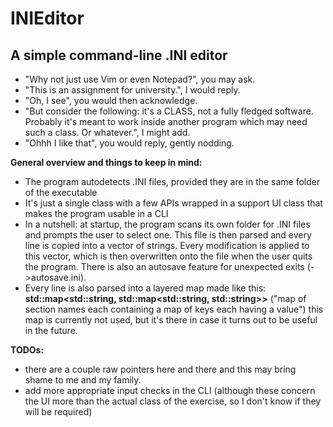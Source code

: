 
# INIEditor

## A simple command-line .INI editor

- "Why not just use Vim or even Notepad?", you may ask.
- "This is an assignment for university.", I would reply.
- "Oh, I see", you would then acknowledge.
- "But consider the following: it's a CLASS, not a fully fledged software. Probably it's meant to work inside another program which may need such a class. Or whatever.", I might add.
- "Ohhh I like that", you would reply, gently nodding.

**General overview and things to keep in mind:**

- The program autodetects .INI files, provided they are in the same folder of the executable
- It's just a single class with a few APIs wrapped in a support UI class that makes the program usable in a CLI
- In a nutshell: at startup, the program scans its own folder for .INI files and prompts the user to select one. This file is then parsed and every line is copied into a vector of strings. Every modification is applied to this vector, which is then overwritten onto the file when the user quits the program. There is also an autosave feature for unexpected exits (->autosave.ini).
- Every line is also parsed into a layered map made like this:
__std::map<std::string, std::map<std::string, std::string>>__ ("map of section names each containing a map of keys each having a value")
this map is currently not used, but it's there in case it turns out to be useful in the future.


**TODOs:**

- there are a couple raw pointers here and there and this may bring shame to me and my family.
- add more appropriate input checks in the CLI (although these concern the UI more than the actual class of the exercise, so I don't know if they will be required)